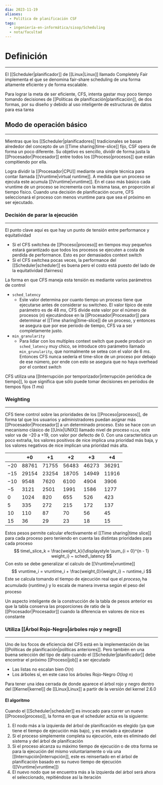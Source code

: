 ```yaml
---
dia: 2023-11-19
aliases:
  - Política de planificación CSF
tags:
  - ingeniería-en-informática/sisop/Scheduling
  - nota/facultad
---
```

# Definición
---
El [[Scheduler|planificador]] de [[Linux|Linux]] llamado Completely Fair implementa el que se denomina fair-share scheduling de una forma altamente eficiente y de forma escalable.

Para lograr la meta de ser eficiente, CFS, intenta gastar muy poco tiempo tomando decisiones de [[Políticas de planificación|planificación]], de dos formas, por su diseño y debido al uso inteligente de estructuras de datos para esa tarea

## Modo de operación básico
---
Mientras que los [[Scheduler|planificadores]] tradicionales se basan alrededor del concepto de un [[Time sharing|time-slice]] fijo, CSF opera de forma un poco diferente. Su objetivo es sencillo, dividir de forma justa la [[Procesador|Procesador]] entre todos los [[Proceso|procesos]] que están compitiendo por ella. 

Logra dividir la [[Procesador|CPU]] mediante una simple técnica para contar llamada [[Vruntime|virtual runtime]]. A medida que un proceso se ejecuta este acumula [[Vruntime|vruntime]]. En el caso más básico cada vruntime de un proceso se incrementa con la misma tasa, en proporción al tiempo físico. Cuando una decisión de planificación ocurre, CFS seleccionará el proceso con menos vruntime para que sea el próximo en ser ejecutado.

### Decisión de parar la ejecución
---
El punto clave aquí es que hay un punto de tensión entre performance y equitatividad
* Si el CFS switchea de [[Proceso|proceso]] en tiempos muy pequeños estará garantizado que todos los procesos se ejecuten a costa de perdida de performance. Esto es por demasiados context switch
* Si el CFS switchea pocas veces, la performance del [[Scheduler|scheduler]] es buena pero el costo está puesto del lado de la equitatividad (fairness)

La forma en que CFS maneja esta tensión es mediante varios parámetros de control
* `sched_latency`
	* Este valor determina por cuanto tiempo un proceso tiene que ejecutarse antes de considerar su switcheo. El valor típico de este parámetro es de $48 ~ ms$, CFS divide este valor por el número de procesos ($n$) ejecutándose en la [[Procesador|Procesador]] para determinar el [[Time sharing|time-slice]] de un proceso, y entonces se asegura que por ese periodo de tiempo, CFS va a ser completamente justo.
* `min_granularity`
	* Para lidiar con los multiples context switch que puede producir un `sched_latency` muy chico, se introduce otro parámetro llamado `min_grunularity`, que normalmente se setea con el valor de $6 ~ ms$. Entonces CFS nunca sedería el time-slice de un proceso por debajo de ese número, por ende con esto se asegura que no haya overhead por el context switch

CFS utiliza una [[Interrupción por temporizador|interrupción periódica de tiempo]], lo que significa que sólo puede tomar decisiones en periodos de tiempos fijos ($1 ~ ms$)

### Weighting
---
CFS tiene control sobre las prioridades de los [[Proceso|procesos]], de forma tal que los usuarios y administradores puedan asignar más [[Procesador|Procesador]] a un determinado proceso. Esto se hace con un mecanismo clásico de [[Unix|UNIX]] llamado nivel de proceso `nice`, este valor va de $-20$ a $+19$, con valor por defecto de $0$. Con una característica un poco extraña, los valores positivos de nice implica una prioridad más baja, y los valores negativos de nice implican una prioridad más alta.

|       | $+0$    | $+1$    | $+2$    | $+3$    | $+4$    |
| ----- | ------- | ------- | ------- | ------- | ------- |
| $-20$ | $88761$ | $71755$ | $56483$ | $46273$ | $36291$ |
| $-15$ | $29154$ | $23254$ | $18705$ | $14949$ | $11916$ |
| $-10$ | $9548$  | $7620$  | $6100$  | $4904$  | $3906$  |
| $-5$  | $3121$  | $2501$  | $1991$  | $1586$  | $1277$  |
| $0$   | $1024$  | $820$   | $655$   | $526$   | $423$   |
| $5$   | $335$   | $272$   | $215$   | $172$   | $137$   |
| $10$  | $110$   | $87$    | $70$    | $56$    | $45$    |
| $15$  | $36$    | $29$    | $23$    | $18$    | $15$    |

Estos pesos permite calcular efectivamente el [[Time sharing|time slice]] para cada proceso pero teniendo en cuenta las distintas prioridades para cada proceso $$ time\_slice_k = \frac{weight_k}{\displaystyle \sum_{i = 0}^{n - 1} weight_i} ~ sched\_latency $$
Con esto se debe generalizar el calculo de [[Vruntime|vruntime]] $$ vruntime_i = vruntime_i + \frac{weight_0}{weight_i} ~ runtime_i $$
Este se calcula tomando el tiempo de ejecución real que el $proceso_i$ ha acumulado ($runtime_i$) y lo escala de manera inversa según el peso del proceso

Un aspecto inteligente de la construcción de la tabla de pesos anterior es que la tabla conserva las proporciones de ratio de la [[Procesador|Procesador]] cuando la diferencia en valores de nice es constante

### Utiliza [[Árbol Rojo-Negro|árboles rojo y negro]]
---
Uno de los focos de eficiencia del CFS está en la implementación de las [[Políticas de planificación|políticas anteriores]]. Pero también en una buena selección del tipo de dato cuando el [[Scheduler|planificador]] debe encontrar el próximo [[Proceso|job]] a ser ejecutado
* Las listas no escalan bien $O(n)$ 
* Los árboles sí, en este caso los árboles Rojo-Negro $O(log ~ n)$

Para tener una idea cerrada de donde aparece el árbol rojo y negro dentro del [[Kernel|kernel]] de [[Linux|Linux]] a partir de la versión del kernel 2.6.0

#### El algoritmo
Cuando el [[Scheduler|scheduler]] es invocado para correr un nuevo [[Proceso|proceso]], la forma en que el scheduler actúa es la siguiente:
1. El nodo más a la izquierda del árbol de planificación es elegido (ya que tiene el tiempo de ejecución más bajo), y es enviado a ejecutarse
2. Si el proceso simplemente completa su ejecución, este es eliminado del sistema y del árbol de planificación
3. Si el proceso alcanza su máximo tiempo de ejecución o de otra forma se para la ejecución del mismo voluntariamente o vía una [[Interrupción|interrupción]], este es reinsertado en el árbol de planificación basado en su nuevo tiempo de ejecución ([[Vruntime|vruntime]])
4. El nuevo nodo que se encuentra más a la izquierda del árbol será ahora el seleccionado, repitiéndose así la iteración
